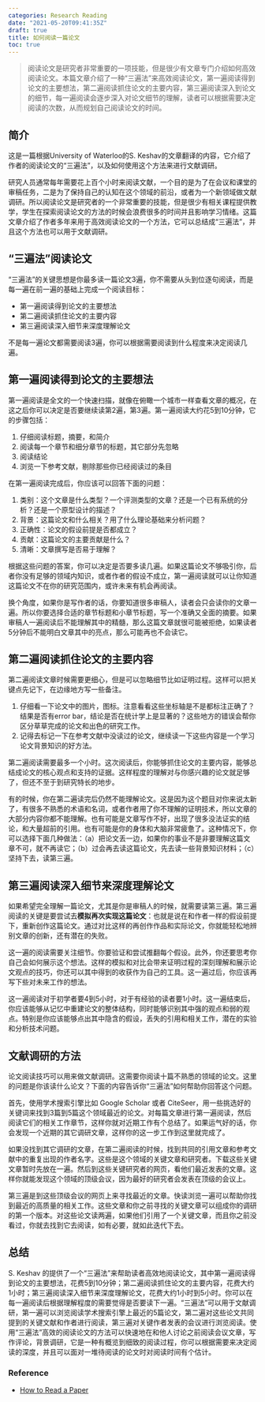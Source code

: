 ```yaml
---
categories: Research Reading
date: "2021-05-20T09:41:35Z"
draft: true
title: 如何阅读一篇论文
toc: true
---
```



> 阅读论文是研究者非常重要的一项技能，但是很少有文章专门介绍如何高效阅读论文。本篇文章介绍了一种“三遍法”来高效阅读论文，第一遍阅读得到论文的主要想法，第二遍阅读抓住论文的主要内容，第三遍阅读深入到论文的细节，每一遍阅读会逐步深入对论文细节的理解，读者可以根据需要决定阅读的次数，从而规划自己阅读论文的时间。

## 简介

这是一篇根据University of Waterloo的S. Keshav的文章翻译的内容，它介绍了作者的阅读论文的“三遍法”，以及如何使用这个方法来进行文献调研。

研究人员通常每年需要花上百个小时来阅读文献，一个目的是为了在会议和课堂的审稿任务，二是为了保持自己的认知在这个领域的前沿，或者为一个新领域做文献调研。所以阅读论文是研究者的一个非常重要的技能，但是很少有相关课程提供教学，学生在探索阅读论文的方法的时候会浪费很多的时间并且影响学习情绪。这篇文章介绍了作者多年来用于高效阅读论文的一个方法，它可以总结成“三遍法”，并且这个方法也可以用于文献调研。

## “三遍法”阅读论文

“三遍法”的关键思想是你最多读一篇论文3遍，你不需要从头到位逐句阅读，而是每一遍在前一遍的基础上完成一个阅读目标：

* 第一遍阅读得到论文的主要想法
* 第二遍阅读抓住论文的主要内容
* 第三遍阅读深入细节来深度理解论文

不是每一遍论文都需要阅读3遍，你可以根据需要阅读到什么程度来决定阅读几遍。

## 第一遍阅读得到论文的主要想法

第一遍阅读是全文的一个快速扫描，就像在俯瞰一个城市一样查看文章的概况，在这之后你可以决定是否要继续读第2遍，第3遍。第一遍阅读大约花5到10分钟，它的步骤包括：

1. 仔细阅读标题，摘要，和简介
2. 阅读每一个章节和细分章节的标题，其它部分先忽略
3. 阅读结论
4. 浏览一下参考文献，剔除那些你已经阅读过的条目

在第一遍阅读完成后，你应该可以回答下面的问题：

1. 类别：这个文章是什么类型？一个评测类型的文章？还是一个已有系统的分析？还是一个原型设计的描述？
2. 背景：这篇论文和什么相关？用了什么理论基础来分析问题？
3. 正确性：论文的假设前提是否都成立？
4. 贡献：这篇论文的主要贡献是什么？
5. 清晰：文章撰写是否易于理解？

根据这些问题的答案，你可以决定是否要多读几遍。如果这篇论文不够吸引你，后者你没有足够的领域内知识，或者作者的假设不成立，第一遍阅读就可以让你知道这篇论文不在你的研究范围内，或许未来有机会再阅读。

换个角度，如果你是写作者的话，你要知道很多审稿人，读者会只会读你的文章一遍。所以你要选择合适的章节标题和小章节标题，写一个准确又全面的摘要。如果审稿人一遍阅读后不能理解其中的精髓，那么这篇文章就很可能被拒绝，如果读者5分钟后不能明白文章其中的亮点，那么可能再也不会读它。

## 第二遍阅读抓住论文的主要内容

第二遍阅读文章时候需要更细心，但是可以忽略细节比如证明过程。这样可以把关键点先记下，在边缘地方写一些备注。

1. 仔细看一下论文中的图片，图标。注意看看这些坐标轴是不是都标注正确了？结果是否有error bar，结论是否在统计学上是显著的？这些地方的错误会帮你区分草草完成的论文和出色的研究工作。
2. 记得去标记一下在参考文献中没读过的论文，继续读一下这些内容是一个学习论文背景知识的好方法。

第二遍阅读需要最多一个小时。这次阅读后，你能够抓住论文的主要内容，能够总结成论文的核心观点和支持的证据。这样程度的理解对与你感兴趣的论文就足够了，但还不至于到研究特长的地步。

有的时候，你在第二遍读完后仍然不能理解论文。这是因为这个题目对你来说太新了，有很多不熟悉的术语和名词，或者作者用了你不理解的证明技术，所以文章的大部分内容你都不能理解。也有可能是文章写作不好，出现了很多没法证实的结论，和大量超前的引用。也有可能是你的身体和大脑非常疲惫了。这种情况下，你可以选择下面几种做法：（a）把论文丢一边，如果你的事业不是非要理解这篇文章不可，就不再读它；（b）过会再去读这篇论文，先去读一些背景知识材料；（c）坚持下去，读第三遍。

## 第三遍阅读深入细节来深度理解论文

如果希望完全理解一篇论文，尤其是你是审稿人的时候，就需要读第三遍。第三遍阅读的关键是要尝试去**模拟再次实现这篇论文**：也就是说在和作者一样的假设前提下，重新创作这篇论文。通过对比这样的再创作作品和实际论文，你就能轻松地辨别文章的创新，还有潜在的失败。

这一遍的阅读需要关注细节。你要验证和尝试推翻每个假设。此外，你还要思考你自己会如何展示这个想法。这样的模拟和对比会带来证明过程的深刻理解和展示论文观点的技巧，你还可以其中得到的收获作为自己的工具。这一遍过后，你应该再写下些对未来工作的想法。

这一遍阅读对于初学者要4到5小时，对于有经验的读者要1小时。这一遍结束后，你应该能够从记忆中重建论文的整体结构，同时能够识别其中强的观点和弱的观点。特别是你应该能够点出其中隐含的假设，丢失的引用和相关工作，潜在的实验和分析技术问题。

## 文献调研的方法

论文阅读技巧可以用来做文献调研。这需要你阅读十篇不熟悉的领域的论文。这里的问题是你该读什么论文？下面的内容告诉你“三遍法”如何帮助你回答这个问题。

首先，使用学术搜索引擎比如 Google Scholar 或者 CiteSeer，用一些挑选好的关键词来找到3篇到5篇这个领域最近的论文。对每篇文章进行第一遍阅读，然后阅读它们的相关工作章节，这样你就对近期工作有个总结了。如果运气好的话，你会发现一个近期的其它调研文章，这样你的这一步工作到这里就完成了。

如果没找到其它调研的文章，在第二遍阅读的时候，找到共同的引用文章和参考文献中的重复出现的作者名字。这些是这个领域的关键文章和研究者。下载这些关键文章暂时先放在一遍。然后到这些关键研究者的网页，看他们最近发表的文章。这样你就能发现这个领域的顶级会议，因为最好的研究者会发表在顶级的会议上。

第三遍是到这些顶级会议的网页上来寻找最近的文章。快读浏览一遍可以帮助你找到最近的高质量的相关工作。这些文章和你之前寻找的关键文章可以组成你的调研的第一个版本。对这些论文读两遍，如果他们引用了一个关键文章，而且你之前没看过，你就去找到它去阅读，如有必要，就如此迭代下去。

## 总结

S. Keshav 的提供了一个“三遍法”来帮助读者高效地阅读论文，其中第一遍阅读得到论文的主要想法，花费5到10分钟；第二遍阅读抓住论文的主要内容，花费大约1小时；第三遍阅读深入细节来深度理解论文，花费大约1小时到5小时。你可以在每一遍阅读后根据理解程度的需要觉得是否要读下一遍。“三遍法”可以用于文献调研，第一遍可以浏览阅读学术搜索引擎上最近的5篇论文，第二遍对这些论文共同提到的关键文献和作者进行阅读，第三遍对关键作者发表的会议进行浏览阅读。使用“三遍法”高效的阅读论文的方法可以快速地在和他人讨论之前阅读会议文章，写作评论，背景调研，它是一种有概览到细致的阅读过程，你可以根据需要来决定阅读的深度，并且可以面对一堆待阅读的论文时对阅读时间有个估计。

### Reference

* [How to Read a Paper](https://web.stanford.edu/class/ee384m/Handouts/HowtoReadPaper.pdf)
